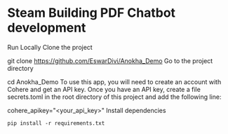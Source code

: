 # Steam Building PDF Chatbot development

Run Locally
Clone the project

  git clone https://github.com/EswarDivi/Anokha_Demo
Go to the project directory

  cd Anokha_Demo
To use this app, you will need to create an account with Cohere and get an API key. Once you have an API key, create a file secrets.toml in the root directory of this project and add the following line:

cohere_apikey="<your_api_key>"
Install dependencies

    pip install -r requirements.txt

